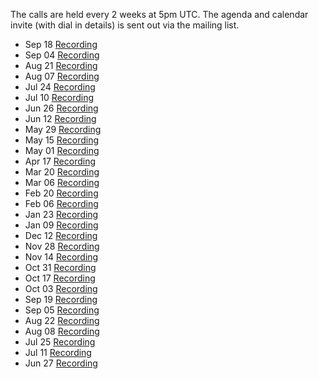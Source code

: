 <html>
<p>The calls are held every 2 weeks at 5pm UTC. The agenda and calendar invite (with dial in details) is sent out via the mailing list.</p>
         <ul class="list-group">
          <li class="list-group-item">
            <span class="label label-default label-pill float-right">Sep 18</span>
            <a class="external-link" href="https://coil.zoom.us/recording/share/WdlLBgreEK9ZF4Od4HU1jy-2_s_lpdg3fHLfVRzHnn6wIumekTziMw">Recording</a>
          </li>
          <li class="list-group-item">
            <span class="label label-default label-pill float-right">Sep 04</span>
            <a class="external-link" href="https://coil.zoom.us/recording/share/gSUoTzOwIHydf7esPGjS3ka1hDYkKNHznmBaR7QcqSqwIumekTziMw">Recording</a>
          </li>
          <li class="list-group-item">
            <span class="label label-default label-pill float-right">Aug 21</span>
            <a target="_blank" href="https://coil.zoom.us/recording/share/QrZN4yttqn2Xj6ajeH6BPMDmPU68ODxBOOSA6eEttpCwIumekTziMw">Recording</a>
          </li>
          <li class="list-group-item">
            <span class="label label-default label-pill float-right">Aug 07</span>
            <a target="_blank" href="https://coil.zoom.us/recording/share/6zM1VKlXrAyMDmEmoZGqyX4poseBfy87vPq052DCfS6wIumekTziMw">Recording</a>
          </li>
          <li class="list-group-item">
            <span class="label label-default label-pill float-right">Jul 24</span>
            <a target="_blank" href="https://coil.zoom.us/recording/share/95qdwY7Xh-2M_qp78nSpg0OS9qCuzVfEfyXmm8NurPmwIumekTziMw">Recording</a>
          </li>
          <li class="list-group-item">
            <span class="label label-default label-pill float-right">Jul 10</span>
            <a target="_blank" href="https://coil.zoom.us/recording/share/tjgRR0GL_07QSDAbglTS91-u3iQE7SkY4t7CQaS0nBuwIumekTziMw">Recording</a>
          </li>
          <li class="list-group-item">
            <span class="label label-default label-pill float-right">Jun 26</span>
            <a target="_blank" href="https://coil.zoom.us/recording/share/4EcVyDo06j8Xpt9Rdiq-yaA6qVoz7uthrXd6AfQrNpywIumekTziMw">Recording</a>
          </li>
          <li class="list-group-item">
            <span class="label label-default label-pill float-right">Jun 12</span>
            <a target="_blank" href="https://coil.zoom.us/recording/share/RqQaIyhJUxfEX2H_NGh-MP0d8mdMGl2Zb6hiyZPR3I6wIumekTziMw">Recording</a>
          </li>
          <li class="list-group-item">
            <span class="label label-default label-pill float-right">May 29</span>
            <a target="_blank" href="https://coil.zoom.us/recording/share/bp54n4CvNaqoS2s9cDqRaOE2i2pS-t0nxxkZuHpRu9WwIumekTziMw">Recording</a>
          </li>
          <li class="list-group-item">
            <span class="label label-default label-pill float-right">May 15</span>
            <a target="_blank" href="https://coil.zoom.us/recording/share/3al41BgVulbWco52k4KToidI7Dkz5PIJoJJLOl0B3lewIumekTziMw">Recording</a>
          </li>
          <li class="list-group-item">
            <span class="label label-default label-pill float-right">May 01</span>
            <a target="_blank" href="https://coil.zoom.us/recording/share/OvgVNMpWb17dr5mm_KSpSkKld5bbIIbSD-04UbYFjds">Recording</a>
          </li>
          <li class="list-group-item">
            <span class="label label-default label-pill float-right">Apr 17</span>
            <a target="_blank" href="https://zoom.us/recording/share/ArNv_SjzWaDI2KVsKHmEE4KdBt89wDH13M_j2fiMHTewIumekTziMw">Recording</a>
          </li>
          <li class="list-group-item">
            <span class="label label-default label-pill float-right">Mar 20</span>
            <a target="_blank" href="https://zoom.us/recording/share/0-3SLfxKhMAUIdsWYSxz9kJk2G0R-XleSK5jeZZpbFCwIumekTziMw">Recording</a>
          </li>
          <li class="list-group-item">
            <span class="label label-default label-pill float-right">Mar 06</span>
            <a target="_blank" href="https://zoom.us/recording/share/zDteNpGUAyfEIv1xqYL8SLowCstFFor6O9rz6tXzgHmwIumekTziMw">Recording</a>
          </li>
          <li class="list-group-item">
            <span class="label label-default label-pill float-right">Feb 20</span>
            <a target="_blank" href="https://zoom.us/recording/share/von0OqMRTUweYKxHuncSlzwxUDVYgTc2zAAVvY01oI6wIumekTziMw">Recording</a>
          </li>
          <li class="list-group-item">
            <span class="label label-default label-pill float-right">Feb 06</span>
            <a target="_blank" href="https://zoom.us/recording/share/BmNA-zr4lqdcEJs0ZIwruIU3UUHzSKjGLIOBqLTAIp6wIumekTziMw">Recording</a>
          </li>
          <li class="list-group-item">
            <span class="label label-default label-pill float-right">Jan 23</span>
            <a target="_blank" href="https://zoom.us/recording/share/x25jMK-ngHk_WEPkKgL6DhZGCHLVD2hcOJx-bj0ljy-wIumekTziMw">Recording</a>
          </li>
          <li class="list-group-item">
            <span class="label label-default label-pill float-right">Jan 09</span>
            <a target="_blank" href="https://zoom.us/recording/share/pUigyGTYN8srZ96vxBUFicUDd9Qw7IfTuSlG0NzqvfiwIumekTziMw">Recording</a>
          </li>
          <li class="list-group-item">
            <span class="label label-default label-pill float-right">Dec 12</span>
            <a target="_blank" href="https://zoom.us/recording/share/XVz322etK45__4v3KLkt7KXpjP2jiiYGJGYl711d_M2wIumekTziMw">Recording</a>
          </li>
          <li class="list-group-item">
            <span class="label label-default label-pill float-right">Nov 28</span>
            <a target="_blank" href="https://zoom.us/recording/share/bFiZMxgg_fTN7-5iY895VGkw7B0DSpEFjXVrvD9E5vw">Recording</a>
          </li>
          <li class="list-group-item">
            <span class="label label-default label-pill float-right">Nov 14</span>
            <a target="_blank" href="https://zoom.us/recording/share/Xwi8rzmSIwIpfPMqTpWsO8I6bRx6A2O2dCF64hFYIcmwIumekTziMw">Recording</a>
          </li>
          <li class="list-group-item">
            <span class="label label-default label-pill float-right">Oct 31</span>
            <a target="_blank" href="https://zoom.us/recording/share/sLhThBAx0XN3-0K_9bCOcQaKj5Lj8rJ4jTLVKiZmMW6wIumekTziMw">Recording</a>
          </li>
          <li class="list-group-item">
            <span class="label label-default label-pill float-right">Oct 17</span>
            <a target="_blank" href="https://zoom.us/recording/share/6neIw7_tC9blzHMIDtutWENcHYLybQBVh3C97a8p9F2wIumekTziMw">Recording</a>
          </li>
          <li class="list-group-item">
            <span class="label label-default label-pill float-right">Oct 03</span>
            <a target="_blank" href="https://zoom.us/recording/share/s_RKmhFkOxquXADGcmIKvK17iPMC5d0R5iRDUls715qwIumekTziMw">Recording</a>
          </li>
          <li class="list-group-item">
            <span class="label label-default label-pill float-right">Sep 19</span>
            <a target="_blank" href="https://zoom.us/recording/share/6j0yiK27V9MXtZJP3z5gEr1Pt0VO0ovxt6he5IWZTTewIumekTziMw">Recording</a>
          </li>
          <li class="list-group-item">
            <span class="label label-default label-pill float-right">Sep 05</span>
            <a target="_blank" href="https://zoom.us/recording/share/xtYyql309nOJrH9Bk0r48__8cN6Z1CIpJTFm_lL-i1OwIumekTziMw">Recording</a>
          </li>
          <li class="list-group-item">
            <span class="label label-default label-pill float-right">Aug 22</span>
            <a target="_blank" href="https://zoom.us/recording/share/m1ji-9WoDLezGWHTGs2BMQsE8Qa-mM6e3Ho4u1csauOwIumekTziMw">Recording</a>
          </li>
          <li class="list-group-item">
            <span class="label label-default label-pill float-right">Aug 08</span>
            <a target="_blank" href="https://zoom.us/recording/share/t31GNDVW-pPxwmisckWYRe2Q5zUe-MJzC7NLRbrpkuSwIumekTziMw">Recording</a>
          </li>
          <li class="list-group-item">
            <span class="label label-default label-pill float-right">Jul 25</span>
            <a target="_blank" href="https://zoom.us/recording/share/K-JoBhkHEOvBDTvj7-JMXcrRI5TBQ50YCWrG9YpGHpawIumekTziMw">Recording</a>
          </li>
          <li class="list-group-item">
            <span class="label label-default label-pill float-right">Jul 11</span>
            <a target="_blank" href="https://zoom.us/recording/share/c9ZNvHNBNQxELSYZnP5MVKmx2Ou-HwI5sPR721CmhBewIumekTziMw">Recording</a>
          </li>
          <li class="list-group-item">
            <span class="label label-default label-pill float-right">Jun 27</span>
            <a target="_blank" href="https://zoom.us/recording/share/lP4mv90IEkxKyunUB_euYi9lFd_PLTHI56WD8H_Nt6WwIumekTziMw">Recording</a>
          </li>
        </ul>
        </html>